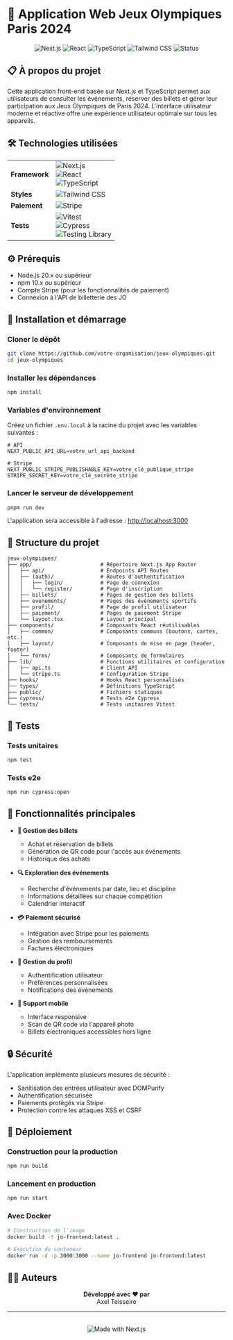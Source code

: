 # 🏅 Application Web Jeux Olympiques Paris 2024

<div align="center">
  <img src="https://img.shields.io/badge/Next.js-15.2.4-black" alt="Next.js"/>
  <img src="https://img.shields.io/badge/React-19.0.0-blue" alt="React"/>
  <img src="https://img.shields.io/badge/TypeScript-5-3178C6" alt="TypeScript"/>
  <img src="https://img.shields.io/badge/Tailwind-4-06B6D4" alt="Tailwind CSS"/>
  <img src="https://img.shields.io/badge/Status-Développement%20Terminé-green" alt="Status"/>
</div>

## 📋 À propos du projet

Cette application front-end basée sur Next.js et TypeScript permet aux utilisateurs de consulter les événements, réserver des billets et gérer leur participation aux Jeux Olympiques de Paris 2024. L'interface utilisateur moderne et réactive offre une expérience utilisateur optimale sur tous les appareils.

## 🛠️ Technologies utilisées

<table>
  <tr>
    <td><strong>Framework</strong></td>
    <td>
      <img src="https://img.shields.io/badge/Next.js-15.2.4-black" alt="Next.js"/><br/>
      <img src="https://img.shields.io/badge/React-19.0.0-blue" alt="React"/><br/>
      <img src="https://img.shields.io/badge/TypeScript-5-3178C6" alt="TypeScript"/>
    </td>
  </tr>
  <tr>
    <td><strong>Styles</strong></td>
    <td>
      <img src="https://img.shields.io/badge/Tailwind%20CSS-4-06B6D4" alt="Tailwind CSS"/>
    </td>
  </tr>
  <tr>
    <td><strong>Paiement</strong></td>
    <td>
      <img src="https://img.shields.io/badge/Stripe-7.3.0-6772E5" alt="Stripe"/>
    </td>
  </tr>
  <tr>
    <td><strong>Tests</strong></td>
    <td>
      <img src="https://img.shields.io/badge/Vitest-3.1.1-6E9F18" alt="Vitest"/><br/>
      <img src="https://img.shields.io/badge/Cypress-14.3.0-17202C" alt="Cypress"/><br/>
      <img src="https://img.shields.io/badge/Testing%20Library-16.3.0-E33332" alt="Testing Library"/>
    </td>
  </tr>
</table>

## ⚙️ Prérequis

- Node.js 20.x ou supérieur
- npm 10.x ou supérieur
- Compte Stripe (pour les fonctionnalités de paiement)
- Connexion à l'API de billetterie des JO 

## 🚀 Installation et démarrage

### Cloner le dépôt
```bash
git clone https://github.com/votre-organisation/jeux-olympiques.git
cd jeux-olympiques
```

### Installer les dépendances
```bash
npm install
```

### Variables d'environnement
Créez un fichier `.env.local` à la racine du projet avec les variables suivantes :

```env
# API
NEXT_PUBLIC_API_URL=votre_url_api_backend

# Stripe
NEXT_PUBLIC_STRIPE_PUBLISHABLE_KEY=votre_clé_publique_stripe
STRIPE_SECRET_KEY=votre_clé_secrète_stripe
```

### Lancer le serveur de développement
```bash
pnpm run dev
```

L'application sera accessible à l'adresse : [http://localhost:3000](http://localhost:3000)

## 📁 Structure du projet

```
jeux-olympiques/
├── app/                      # Répertoire Next.js App Router
│   ├── api/                  # Endpoints API Routes
│   ├── (auth)/               # Routes d'authentification 
│   │   ├── login/            # Page de connexion
│   │   └── register/         # Page d'inscription
│   ├── billets/              # Pages de gestion des billets
│   ├── evenements/           # Pages des événements sportifs
│   ├── profil/               # Page de profil utilisateur
│   ├── paiement/             # Pages de paiement Stripe
│   └── layout.tsx            # Layout principal
├── components/               # Composants React réutilisables
│   ├── common/               # Composants communs (boutons, cartes, etc.)
│   ├── layout/               # Composants de mise en page (header, footer)
│   └── forms/                # Composants de formulaires 
├── lib/                      # Fonctions utilitaires et configuration
│   ├── api.ts                # Client API
│   └── stripe.ts             # Configuration Stripe
├── hooks/                    # Hooks React personnalisés
├── types/                    # Définitions TypeScript
├── public/                   # Fichiers statiques
├── cypress/                  # Tests e2e Cypress
└── tests/                    # Tests unitaires Vitest
```

## 🧪 Tests

### Tests unitaires
```bash
npm test
```

### Tests e2e
```bash
npm run cypress:open
```

## 📱 Fonctionnalités principales

- **🎫 Gestion des billets**
  - Achat et réservation de billets
  - Génération de QR code pour l'accès aux événements
  - Historique des achats

- **🔍 Exploration des événements**
  - Recherche d'événements par date, lieu et discipline
  - Informations détaillées sur chaque compétition
  - Calendrier interactif

- **💳 Paiement sécurisé**
  - Intégration avec Stripe pour les paiements
  - Gestion des remboursements
  - Factures électroniques

- **👤 Gestion du profil**
  - Authentification utilisateur
  - Préférences personnalisées
  - Notifications des événements

- **📱 Support mobile**
  - Interface responsive
  - Scan de QR code via l'appareil photo
  - Billets électroniques accessibles hors ligne

## 🔒 Sécurité

L'application implémente plusieurs mesures de sécurité :

- Sanitisation des entrées utilisateur avec DOMPurify
- Authentification sécurisée
- Paiements protégés via Stripe
- Protection contre les attaques XSS et CSRF

## 🚀 Déploiement

### Construction pour la production
```bash
npm run build
```

### Lancement en production
```bash
npm run start
```

### Avec Docker
```bash
# Construction de l'image
docker build -t jo-frontend:latest .

# Exécution du conteneur
docker run -d -p 3000:3000 --name jo-frontend jo-frontend:latest
```

## 👨‍💻 Auteurs

<div align="center">
  <strong>Développé avec ❤️ par</strong>
  <br>
  Axel Teisseire
</div>

---

<div align="center">
  <br>
  <img src="https://img.shields.io/badge/Made%20with-Next.js-black" alt="Made with Next.js"/>
</div>
